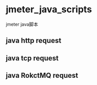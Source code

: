 # jmeter_java_scripts
jmeter java脚本

## java http request
## java tcp request
## java RokctMQ request
